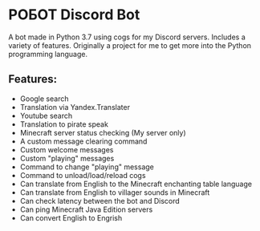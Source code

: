 # POБOT Discord Bot
A bot made in Python 3.7 using cogs for my Discord servers. Includes a variety of features. Originally a project for me to get more into the Python programming language.

## Features:
* Google search
* Translation via Yandex.Translater
* Youtube search
* Translation to pirate speak
* Minecraft server status checking (My server only)
* A custom message clearing command
* Custom welcome messages
* Custom "playing" messages
* Command to change "playing" message
* Command to unload/load/reload cogs
* Can translate from English to the Minecraft enchanting table language
* Can translate from English to villager sounds in Minecraft
* Can check latency between the bot and Discord
* Can ping Minecraft Java Edition servers
* Can convert English to Engrish
